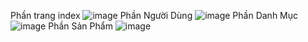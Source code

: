Phần trang index
![image](https://user-images.githubusercontent.com/76147564/204361276-40665f99-0ede-4e38-b506-231553042308.png)
Phần Người Dùng
![image](https://user-images.githubusercontent.com/76147564/204361397-5aa23291-2423-464e-b575-da40024090d6.png)
Phần Danh Mục
![image](https://user-images.githubusercontent.com/76147564/204361461-79e67feb-3b7d-47ef-9e21-338fb917d1a7.png)
Phần Sản Phẩm
![image](https://user-images.githubusercontent.com/76147564/204361574-cb12c2dd-5b40-494c-8906-62258240e94d.png)
